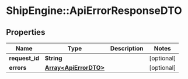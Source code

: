 # ShipEngine::ApiErrorResponseDTO

## Properties
Name | Type | Description | Notes
------------ | ------------- | ------------- | -------------
**request_id** | **String** |  | [optional] 
**errors** | [**Array&lt;ApiErrorDTO&gt;**](ApiErrorDTO.md) |  | [optional] 


